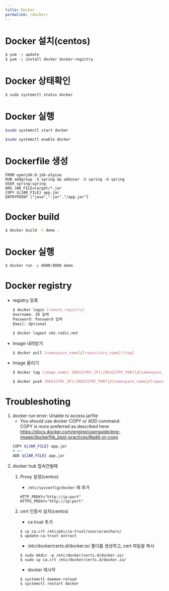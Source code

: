 ```yaml
---
title: Docker
permalink: /docker/
---
```



# Docker 설치(centos)
```bash
$ yum -y update
$ yum -y install docker docker-registry
```
# Docker 상태확인
```bash
$ sudo systemctl status docker
```

# Docker 실행
```bash
$sudo systemctl start docker

$sudo systemctl enable docker
```

# Dockerfile 생성
```docker
FROM openjdk:8-jdk-alpine
RUN addgroup -S spring && adduser -S spring -G spring
USER spring:spring
ARG JAR_FILE=target/*.jar
COPY ${JAR_FILE} app.jar
ENTRYPOINT ["java","-jar","/app.jar"]
```

# Docker build
```bash
$ docker build -t demo .
```

# Docker  실행
```bash
$ docker run -p 8080:8080 demo
```

# Docker registry
- registry 등록
    ```bash
    $ docker login [remote_registry]
    Username: ID 입력
    Password: Password 입력
    Email: Optional

    $ docker logout sds.redii.net
    ```
- Image 내려받기
    ```bash
    $ docker pull [namespace_name]/[repository_name]:[tag]
    ```
- Image 올리기
    ```bash
    $ docker tag [image_name] [REGISTRY_IP]:[REGISTRY_PORT]/[namespace_name]/[repository_name]:[tag]
    
    $ docker push [REGISTRY_IP]:[REGISTRY_PORT]/[namespace_name]/[repository_name]:[tag]
    ```


# Troubleshoting
1. docker run error: Unable to access jarfile  
    - You should use docker COPY or ADD command.  
    COPY is more preferred as described here: https://docs.docker.com/engine/userguide/eng-image/dockerfile_best-practices/#add-or-copy
    ```bash
    COPY ${JAR_FILE} app.jar
    # or
    ADD ${JAR_FILE} app.jar
    ```
1. docker hub 접속안될때    
    1. Proxy 설정(centos)  
        - ```/etc/sysconfig/docker``` 에 추가
        ```
        HTTP_PROXY="http://ip:port"
        HTTPS_PROXY="http://ip:port"
        ```

    1. cert 인증서 설치(centos)
        - ca trust 추가
        ```
        $ cp ca.crt /etc/pki/ca-trust/source/anchors/
        $ update-ca-trust extract
        ```
        - /etc/docker/certs.d/docker.io/ 폴더를 생성하고, cert 파일을 복사  
        ```
        $ sudo mkdir -p /etc/docker/certs.d/docker.io/
        $ sudo cp ca.crt /etc/docker/certs.d/docker.io/
        ```
        - docker 재시작
        ```
        $ systemctl daemon-reload
        $ systemctl restart docker
        ```
